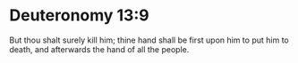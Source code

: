 # Deuteronomy 13:9

But thou shalt surely kill him; thine hand shall be first upon him to put him to death, and afterwards the hand of all the people.